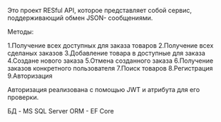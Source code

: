 Это проект RESful API, которое представляет собой сервис, поддерживающий обмен JSON- сообщениями.

Методы:

1.Получение всех доступных для заказа товаров
2.Получение всех сделаных заказов
3.Добавление товара в доступные для заказа
4.Создане нового заказа
5.Отмена созданного заказа
6.Получение заказов конкретного пользователя
7.Поиск товаров 
8.Регистрация
9.Авторизация

Авторизация реализована с помощью JWT и атрибута для его проверки.

БД - MS SQL Server
ORM - EF Core






